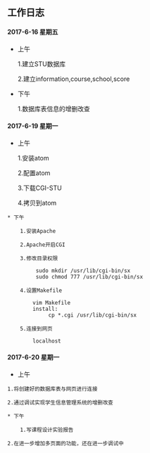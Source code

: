 ## 工作日志

#### 2017-6-16  星期五
    
   * 上午
   
        1.建立STU数据库
	
        2.建立information,course,school,score
   
   * 下午
   
        1.数据库表信息的增删改查
   
    
    
    
    
#### 2017-6-19  星期一
    
   * 上午
   
        1.安装atom
	
        2.配置atom
	
        3.下载CGI-STU
	
        4.拷贝到atom
   
    
    * 下午
    
        1.安装Apache
	
        2.Apache开启CGI
	
        3.修改目录权限
	
        	 sudo mkdir /usr/lib/cgi-bin/sx
         	 sudo chmod 777 /usr/lib/cgi-bin/sx
	 
        4.设置Makefile
	
       	 	vim Makefile
       		install:	 
	       		 cp *.cgi /usr/lib/cgi-bin/sx
		
        5.连接到网页
	
            localhost
        
#### 2017-6-20  星期一
    
   * 上午
   
   	1.将创建好的数据库表与网页进行连接
	
	2.通过调试实现学生信息管理系统的增删改查
	
    * 下午
    
    	1.写课程设计实验报告
	
	2.在进一步增加多页面的功能，还在进一步调试中
	
   

    
 

